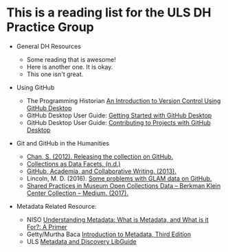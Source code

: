 # This is a reading list for the ULS DH Practice Group

* General DH Resources
    * Some reading that is awesome!
    * Here is another one. It is okay.
    * This one isn't great.

* Using GitHub
    * The Programming Historian [An Introduction to Version Control Using GitHub Desktop](https://programminghistorian.org/lessons/getting-started-with-github-desktop) 
	* GitHub Desktop User Guide: [Getting Started with GitHub Desktop](https://help.github.com/desktop/guides/getting-started-with-github-desktop/)
	* GitHub Desktop User Guide: [Contributing to Projects with GitHub Desktop](https://help.github.com/desktop/guides/contributing-to-projects/) 

* Git and GitHub in the Humanities
	* [Chan, S. (2012). Releasing the collection on GitHub.](https://labs.cooperhewitt.org/2012/releasing-collection-github/)
	* [Collections as Data Facets. (n.d.)](https://collectionsasdata.github.io/facet2/)
	* [GitHub, Academia, and Collaborative Writing. (2013).](https://www.hastac.org/blogs/harrisonm/2013/10/12/github-academia-and-collaborative-writing)
	* Lincoln, M. D. (2016). [Some problems with GLAM data on GitHub.](https://matthewlincoln.net/2016/01/06/some-problems-with-glam-data-on-github.html)
	* [Shared Practices in Museum Open Collections Data – Berkman Klein Center Collection – Medium. (2017).](https://medium.com/berkman-klein-center/shared-practices-in-museum-open-collections-data-72e924c4849a)
	
* Metadata Related Resource:
	* NISO [Understanding Metadata: What is Metadata, and What is it For?: A Primer](https://www.niso.org/publications/understanding-metadata-2017)
	* Getty/Murtha Baca [Introduction to Metadata, Third Edition](http://www.getty.edu/publications/intrometadata/)
	* ULS [Metadata and Discovery LibGuide](https://pitt.libguides.com/metadatadiscovery)